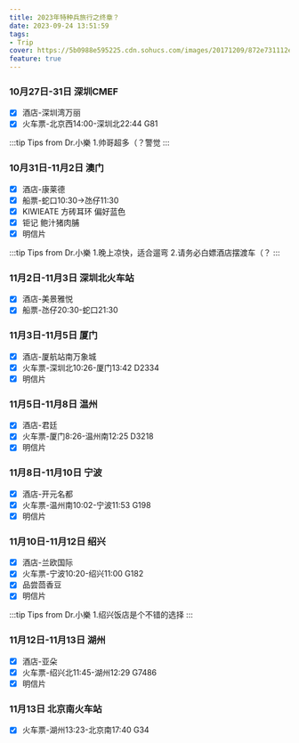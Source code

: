 ```yaml
---
title: 2023年特种兵旅行之终章？
date: 2023-09-24 13:51:59
tags:
- Trip
cover: https://5b0988e595225.cdn.sohucs.com/images/20171209/872e731112e44b75a945373384a23522.jpeg
feature: true
---
```

### 10月27日-31日 深圳CMEF
- [x] 酒店-深圳湾万丽
- [x] 火车票-北京西14:00-深圳北22:44 G81

:::tip Tips from Dr.小樂
1.帅哥超多（？警觉
:::

### 10月31日-11月2日 澳门
- [x] 酒店-康莱德
- [x] 船票-蛇口10:30->氹仔11:30
- [x] KIWIEATE 方砖耳环 偏好蓝色
- [x] 钜记 鲍汁猪肉脯
- [x] 明信片

:::tip Tips from Dr.小樂
1.晚上凉快，适合遛弯
2.请务必白嫖酒店摆渡车（？
:::

### 11月2日-11月3日 深圳北火车站
- [x] 酒店-美景雅悦
- [x] 船票-氹仔20:30-蛇口21:30

### 11月3日-11月5日 厦门
- [x] 酒店-厦航站南万象城
- [x] 火车票-深圳北10:26-厦门13:42 D2334
- [x] 明信片

### 11月5日-11月8日 温州
- [x] 酒店-君廷
- [x] 火车票-厦门8:26-温州南12:25 D3218
- [x] 明信片

### 11月8日-11月10日 宁波
- [x] 酒店-开元名都
- [x] 火车票-温州南10:02-宁波11:53 G198
- [x] 明信片

### 11月10日-11月12日 绍兴
- [x] 酒店-兰欧国际
- [x] 火车票-宁波10:20-绍兴11:00 G182
- [x] 品尝茴香豆
- [x] 明信片

:::tip Tips from Dr.小樂
1.绍兴饭店是个不错的选择
:::

### 11月12日-11月13日 湖州
- [x] 酒店-亚朵
- [x] 火车票-绍兴北11:45-湖州12:29 G7486
- [x] 明信片

### 11月13日 北京南火车站
- [x] 火车票-湖州13:23-北京南17:40 G34
